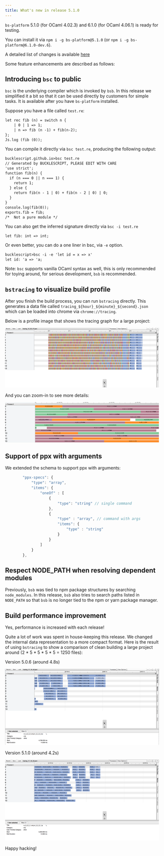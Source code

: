 ```yaml
---
title: What's new in release 5.1.0 
---
```


`bs-platform` 5.1.0 (for OCaml 4.02.3) and 6.1.0 (for OCaml 4.06.1) is ready for testing.

You can install it via `npm i -g bs-platform@5.1.0` (or `npm i -g bs-platform@6.1.0-dev.6`).

A detailed list of changes is available [here](https://github.com/BuckleScript/bucklescript/blob/master/Changes.md#510)


Some feature enhancements are described as follows:

## Introducing `bsc` to public 

`bsc` is the underlying compiler which is invoked by `bsb`. In this release we simplified it a bit so that it can be used directly by customers for simple tasks. It is available after you have `bs-platform` installed.

Suppose you have a file called `test.re`:
```
let rec fib (n) = switch n {
    | 0 | 1 => 1;
    | n => fib (n -1) + fib(n-2);
};
Js.log (fib (0));
```
You can compile it directly via `bsc test.re`, producing the following output:
```
bucklescript.github.io>bsc test.re
// Generated by BUCKLESCRIPT, PLEASE EDIT WITH CARE
'use strict';
function fib(n) {
  if (n === 0 || n === 1) {
    return 1;
  } else {
    return fib(n - 1 | 0) + fib(n - 2 | 0) | 0;
  }
}
console.log(fib(0));
exports.fib = fib;
/*  Not a pure module */
```
You can also get the inferred signature directly via `bsc -i test.re`
```
let fib: int => int;
```

Or even better, you can do a one liner in bsc, via `-e` option.

```
bucklescript>bsc -i -e 'let id = x => x'
let id: 'a => 'a;
```

Note: `bsc` supports vanilla OCaml syntax as well, this is only recommended for toying around, for serious development, `bsb` is recommended.

## `bstracing` to visualize build profile

After you finish the build process, you can run `bstracing` directly. This generates a data file called `tracing_${hour}_${minute}_${second}.json ` which can be loaded into chrome via `chrome://tracing`.

Below is a profile image that shows the tracing graph for a large project:

 <img src="/img/profile-1.png">

And you can zoom-in to see more details:

<img src="/img/profile-2.png">


## Support of ppx with arguments

We extended the schema to support ppx with arguments:

```js
        "ppx-specs": {
            "type": "array",
            "items": {
                "oneOf" : [
                    {
                        "type": "string" // single command
                    },
                    {
                        "type" : "array", // command with args
                        "items": {
                            "type" : "string" 
                        }
                    }
                ]
            }
        },
```

## Respect NODE_PATH when resolving dependent modules

Previously, `bsb` was tied to npm package structures by searching `node_modules`. In this release, `bsb` also tries to search paths listed in `NODE_PATH` so that `bsb` is no longer tied to the npm or yarn package manager.

## Build performance improvement

Yes, performance is increased with each release!

Quite a lot of work was spent in house-keeping this release. We changed the internal data representation to a more compact format. Here is the result of using `bstracing` to show a comparison of clean building a large project around (2 * 5 * 5 * 5 * 5 = 1250 files):

Version 5.0.6 (around 4.8s)

<img src="/img/profile-5.png">

Version 5.1.0 (around 4.2s)

<img src="/img/profile-4.png">

Happy hacking!

